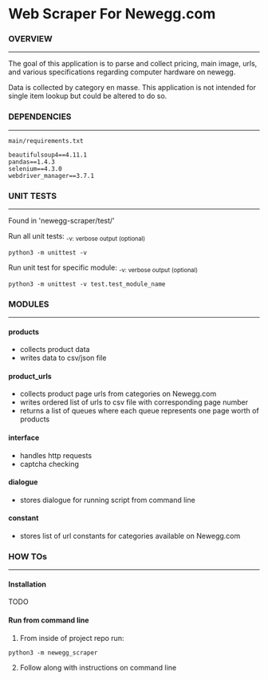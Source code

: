 # Web Scraper For Newegg.com
### OVERVIEW
----------------------------

The goal of this application is to parse and collect 
pricing, main image, urls, and various specifications 
regarding computer hardware on newegg.

Data is collected by category en masse. This application
is not intended for single item lookup but could be
altered to do so.

### DEPENDENCIES
----------------------------
    
    main/requirements.txt
    
    beautifulsoup4==4.11.1
    pandas==1.4.3
    selenium==4.3.0
    webdriver_manager==3.7.1

### UNIT TESTS
----------------------------

Found in 'newegg-scraper/test/'

Run all unit tests:
<sub>-v: verbose output (optional)</sub>
```
python3 -m unittest -v
```
Run unit test for specific module:
<sub>-v: verbose output (optional)</sub>
```
python3 -m unittest -v test.test_module_name
```

### MODULES
----------------------------

#### products
- collects product data
- writes data to csv/json file

#### product_urls
- collects product page urls from categories on Newegg.com
- writes ordered list of urls to csv file with corresponding page number
- returns a list of queues where each queue represents one page worth of products

#### interface
- handles http requests
- captcha checking

#### dialogue
- stores dialogue for running script from command line

#### constant
- stores list of url constants for categories available on Newegg.com

### HOW TOs
----------------------------

#### Installation
TODO

#### Run from command line
1. From inside of project repo run:
```
python3 -m newegg_scraper
```
2. Follow along with instructions on command line
